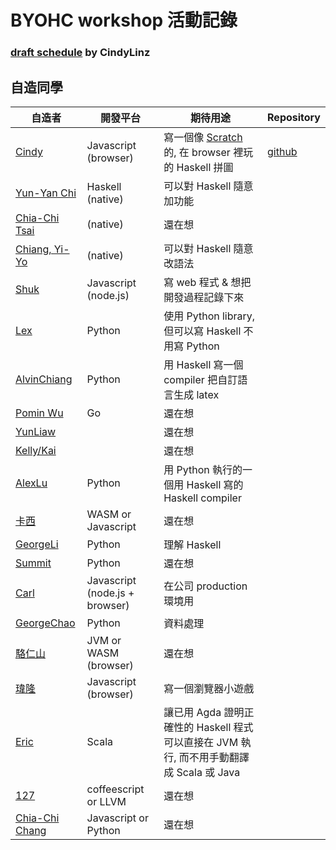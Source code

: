 # BYOHC workshop 活動記錄

### [draft schedule](https://gist.github.com/CindyLinz/975dce9755ebeec6e4a5) by CindyLinz


## 自造同學

| 自造者 | 開發平台 | 期待用途 | Repository |
| ------ | -------- | -------- | ---------- |
| [Cindy][CindyLinz] | Javascript (browser) | 寫一個像 [Scratch](https://scratch.mit.edu/) 的, 在 browser 裡玩的 Haskell 拼圖 | [github](https://github.com/CindyLinz/Haskell.js/) |
| [Yun-Yan Chi][jaiyalas] | Haskell (native) | 可以對 Haskell 隨意加功能 |  |
| [Chia-Chi Tsai][rueshyna] | (native) | 還在想 |  |
| [Chiang, Yi-Yo][silverneko] | (native) | 可以對 Haskell 隨意改語法 |  |
| [Shuk][BizShuk] | Javascript (node.js) | 寫 web 程式 & 想把開發過程記錄下來 |  |
| [Lex][LexSong] | Python | 使用 Python library, 但可以寫 Haskell 不用寫 Python |  |
| [AlvinChiang][absolutelyNoWarranty] | Python | 用 Haskell 寫一個 compiler 把自訂語言生成 latex |  |
| [Pomin Wu][pm5] | Go | 還在想 |  |
| [YunLiaw][YunLiaw] |  | 還在想 |  |
| [Kelly/Kai][rasca0027] |  | 還在想 |  |
| [AlexLu][op8867555] | Python | 用 Python 執行的一個用 Haskell 寫的 Haskell compiler |  |
| [卡西][cassi] | WASM or Javascript | 還在想 |  |
| [GeorgeLi][Georgefs] | Python | 理解 Haskell |  |
| [Summit][suensummit] | Python | 還在想 |  |
| [Carl][Carl-Lin] | Javascript (node.js + browser) | 在公司 production 環境用 |  |
| [GeorgeChao][whizzalan] | Python | 資料處理 |  |
| [駱仁山][LCamel] | JVM or WASM (browser) | 還在想 |  |
| [瑋隆][weilongain] | Javascript (browser) | 寫一個瀏覽器小遊戲 |  |
| [Eric][ericpony] | Scala | 讓已用 Agda 證明正確性的 Haskell 程式可以直接在 JVM 執行, 而不用手動翻譯成 Scala 或 Java |  |
| [127][a127a127] | coffeescript or LLVM | 還在想 |  |
| [Chia-Chi Chang][c3h3] | Javascript or Python | 還在想 |  |

[CindyLinz]: https://github.com/CindyLinz/
[jaiyalas]: https://github.com/jaiyalas/
[rueshyna]: https://github.com/rueshyna/
[silverneko]: https://github.com/silverneko/
[BizShuk]: https://github.com/BizShuk/
[LexSong]: https://github.com/LexSong/
[absolutelyNoWarranty]: https://github.com/absolutelyNoWarranty/
[pm5]: https://github.com/pm5/
[YunLiaw]: https://github.com/YunLiaw/
[rasca0027]: https://github.com/rasca0027/
[op8867555]: https://github.com/op8867555/
[cassi]: https://github.com/cassi/
[Georgefs]: https://github.com/Georgefs/
[suensummit]: https://github.com/suensummit/
[Carl-Lin]: https://github.com/Carl-Lin/
[whizzalan]: https://github.com/whizzalan/
[LCamel]: https://github.com/LCamel/
[weilongain]: https://github.com/weilongain/
[ericpony]: https://github.com/ericpony/
[a127a127]: https://github.com/a127a127/
[c3h3]: https://github.com/c3h3/
